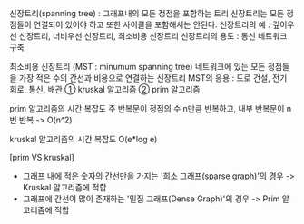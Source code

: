 신장트리(spanning tree) : 그래프내의 모든 정점을 포함하는 트리
신장트리는 모든 정점들이 연결되어 있어야 하고 또한 사이클을 포함해서는 안된다. 
신장트리의 예 : 깊이우선 신장트리, 너비우선 신장트리, 최소비용 신장트리 
신장트리의 용도 : 통신 네트워크 구축


최소비용 신장트리 (MST : minumum spanning tree)
네트워크에 있는 모든 정점들을 가장 적은 수의 간선과 비용으로 연결하는 신장트리
MST의 응용 : 도로 건설, 전기 회로, 통신, 배관 
① kruskal 알고리즘
② prim 알고리즘


prim 알고리즘의 시간 복잡도 
  주 반복문이 정점의 수 n만큼 반복하고, 내부 반복문이 n번 반복 -> O(n^2)


kruskal 알고리즘의 시간 복잡도 
  O(e*log e)


[prim VS kruskal]
- 그래프 내에 적은 숫자의 간선만을 가지는 '희소 그래프(sparse graph)'의 경우 -> Kruskal 알고리즘에 적합
- 그래프에 간선이 많이 존재하는 '밀집 그래프(Dense Graph)'의 경우 -> Prim 알고리즘에 적합
